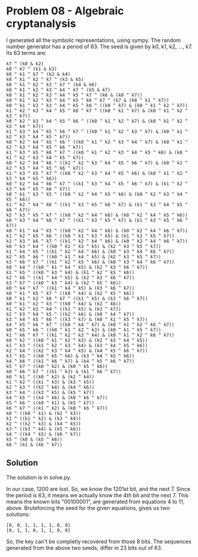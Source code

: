 # Problem 08 - Algebraic cryptanalysis

I generated all the symbolic representations, using
sympy. The random number generator has a period of 63. The seed is given by
k0, k1, k2, ..., k7. Its 63 terms are:
```
k7 ^ (k0 & k2)
k0 ^ k7 ^ (k1 & k3)
k0 ^ k1 ^ k7 ^ (k2 & k4)
k0 ^ k1 ^ k2 ^ k7 ^ (k3 & k5)
k0 ^ k1 ^ k2 ^ k3 ^ k7 ^ (k4 & k6)
k0 ^ k1 ^ k2 ^ k3 ^ k4 ^ k7 ^ (k5 & k7)
k0 ^ k1 ^ k2 ^ k3 ^ k4 ^ k5 ^ k7 ^ (k6 & (k0 ^ k7))
k0 ^ k1 ^ k2 ^ k3 ^ k4 ^ k5 ^ k6 ^ k7 ^ (k7 & (k0 ^ k1 ^ k7))
k0 ^ k1 ^ k2 ^ k3 ^ k4 ^ k5 ^ k6 ^ ((k0 ^ k7) & (k0 ^ k1 ^ k2 ^ k7))
k1 ^ k2 ^ k3 ^ k4 ^ k5 ^ k6 ^ k7 ^ ((k0 ^ k1 ^ k7) & (k0 ^ k1 ^ k2 ^ k3 ^ k7))
k0 ^ k2 ^ k3 ^ k4 ^ k5 ^ k6 ^ ((k0 ^ k1 ^ k2 ^ k7) & (k0 ^ k1 ^ k2 ^ k3 ^ k4 ^ k7))
k1 ^ k3 ^ k4 ^ k5 ^ k6 ^ k7 ^ ((k0 ^ k1 ^ k2 ^ k3 ^ k7) & (k0 ^ k1 ^ k2 ^ k3 ^ k4 ^ k5 ^ k7))
k0 ^ k2 ^ k4 ^ k5 ^ k6 ^ ((k0 ^ k1 ^ k2 ^ k3 ^ k4 ^ k7) & (k0 ^ k1 ^ k2 ^ k3 ^ k4 ^ k5 ^ k6 ^ k7))
k1 ^ k3 ^ k5 ^ k6 ^ k7 ^ ((k0 ^ k1 ^ k2 ^ k3 ^ k4 ^ k5 ^ k6) & (k0 ^ k1 ^ k2 ^ k3 ^ k4 ^ k5 ^ k7))
k0 ^ k2 ^ k4 ^ k6 ^ ((k1 ^ k2 ^ k3 ^ k4 ^ k5 ^ k6 ^ k7) & (k0 ^ k1 ^ k2 ^ k3 ^ k4 ^ k5 ^ k6 ^ k7))
k1 ^ k3 ^ k5 ^ k7 ^ ((k0 ^ k2 ^ k3 ^ k4 ^ k5 ^ k6) & (k0 ^ k1 ^ k2 ^ k3 ^ k4 ^ k5 ^ k6))
k0 ^ k2 ^ k4 ^ k6 ^ k7 ^ ((k1 ^ k3 ^ k4 ^ k5 ^ k6 ^ k7) & (k1 ^ k2 ^ k3 ^ k4 ^ k5 ^ k6 ^ k7))
k0 ^ k1 ^ k3 ^ k5 ^ ((k0 ^ k2 ^ k4 ^ k5 ^ k6) & (k0 ^ k2 ^ k3 ^ k4 ^ k5 ^ k6))
k1 ^ k2 ^ k4 ^ k6 ^ ((k1 ^ k3 ^ k5 ^ k6 ^ k7) & (k1 ^ k3 ^ k4 ^ k5 ^ k6 ^ k7))
k2 ^ k3 ^ k5 ^ k7 ^ ((k0 ^ k2 ^ k4 ^ k6) & (k0 ^ k2 ^ k4 ^ k5 ^ k6))
k0 ^ k3 ^ k4 ^ k6 ^ k7 ^ ((k1 ^ k3 ^ k5 ^ k7) & (k1 ^ k3 ^ k5 ^ k6 ^ k7))
k0 ^ k1 ^ k4 ^ k5 ^ ((k0 ^ k2 ^ k4 ^ k6) & (k0 ^ k2 ^ k4 ^ k6 ^ k7))
k1 ^ k2 ^ k5 ^ k6 ^ ((k0 ^ k1 ^ k3 ^ k5) & (k1 ^ k3 ^ k5 ^ k7))
k2 ^ k3 ^ k6 ^ k7 ^ ((k1 ^ k2 ^ k4 ^ k6) & (k0 ^ k2 ^ k4 ^ k6 ^ k7))
k0 ^ k3 ^ k4 ^ ((k0 ^ k1 ^ k3 ^ k5) & (k2 ^ k3 ^ k5 ^ k7))
k1 ^ k4 ^ k5 ^ ((k1 ^ k2 ^ k4 ^ k6) & (k0 ^ k3 ^ k4 ^ k6 ^ k7))
k2 ^ k5 ^ k6 ^ ((k0 ^ k1 ^ k4 ^ k5) & (k2 ^ k3 ^ k5 ^ k7))
k3 ^ k6 ^ k7 ^ ((k1 ^ k2 ^ k5 ^ k6) & (k0 ^ k3 ^ k4 ^ k6 ^ k7))
k0 ^ k4 ^ ((k0 ^ k1 ^ k4 ^ k5) & (k2 ^ k3 ^ k6 ^ k7))
k1 ^ k5 ^ ((k0 ^ k3 ^ k4) & (k1 ^ k2 ^ k5 ^ k6))
k2 ^ k6 ^ ((k1 ^ k4 ^ k5) & (k2 ^ k3 ^ k6 ^ k7))
k3 ^ k7 ^ ((k0 ^ k3 ^ k4) & (k2 ^ k5 ^ k6))
k0 ^ k4 ^ k7 ^ ((k1 ^ k4 ^ k5) & (k3 ^ k6 ^ k7))
k0 ^ k1 ^ k5 ^ k7 ^ ((k0 ^ k4) & (k2 ^ k5 ^ k6))
k0 ^ k1 ^ k2 ^ k6 ^ k7 ^ ((k1 ^ k5) & (k3 ^ k6 ^ k7))
k0 ^ k1 ^ k2 ^ k3 ^ ((k0 ^ k4) & (k2 ^ k6))
k1 ^ k2 ^ k3 ^ k4 ^ ((k1 ^ k5) & (k3 ^ k7))
k2 ^ k3 ^ k4 ^ k5 ^ ((k2 ^ k6) & (k0 ^ k4 ^ k7))
k3 ^ k4 ^ k5 ^ k6 ^ ((k3 ^ k7) & (k0 ^ k1 ^ k5 ^ k7))
k4 ^ k5 ^ k6 ^ k7 ^ ((k0 ^ k4 ^ k7) & (k0 ^ k1 ^ k2 ^ k6 ^ k7))
k0 ^ k5 ^ k6 ^ ((k0 ^ k1 ^ k2 ^ k3) & (k0 ^ k1 ^ k5 ^ k7))
k1 ^ k6 ^ k7 ^ ((k1 ^ k2 ^ k3 ^ k4) & (k0 ^ k1 ^ k2 ^ k6 ^ k7))
k0 ^ k2 ^ ((k0 ^ k1 ^ k2 ^ k3) & (k2 ^ k3 ^ k4 ^ k5))
k1 ^ k3 ^ ((k1 ^ k2 ^ k3 ^ k4) & (k3 ^ k4 ^ k5 ^ k6))
k2 ^ k4 ^ ((k2 ^ k3 ^ k4 ^ k5) & (k4 ^ k5 ^ k6 ^ k7))
k3 ^ k5 ^ ((k0 ^ k5 ^ k6) & (k3 ^ k4 ^ k5 ^ k6))
k4 ^ k6 ^ ((k1 ^ k6 ^ k7) & (k4 ^ k5 ^ k6 ^ k7))
k5 ^ k7 ^ ((k0 ^ k2) & (k0 ^ k5 ^ k6))
k0 ^ k6 ^ k7 ^ ((k1 ^ k3) & (k1 ^ k6 ^ k7))
k0 ^ k1 ^ ((k0 ^ k2) & (k2 ^ k4))
k1 ^ k2 ^ ((k1 ^ k3) & (k3 ^ k5))
k2 ^ k3 ^ ((k2 ^ k4) & (k4 ^ k6))
k3 ^ k4 ^ ((k3 ^ k5) & (k5 ^ k7))
k4 ^ k5 ^ ((k4 ^ k6) & (k0 ^ k6 ^ k7))
k5 ^ k6 ^ ((k0 ^ k1) & (k5 ^ k7))
k6 ^ k7 ^ ((k1 ^ k2) & (k0 ^ k6 ^ k7))
k0 ^ ((k0 ^ k1) & (k2 ^ k3))
k1 ^ ((k1 ^ k2) & (k3 ^ k4))
k2 ^ ((k2 ^ k3) & (k4 ^ k5))
k3 ^ ((k3 ^ k4) & (k5 ^ k6))
k4 ^ ((k4 ^ k5) & (k6 ^ k7))
k5 ^ (k0 & (k5 ^ k6))
k6 ^ (k1 & (k6 ^ k7))
```

## Solution

The solution is in solve.py.

In our case, 1200 are lost. So, we know the 1201st bit, and the next 7. Since
the period is 63, it means we actually know the 4th bit and the next 7. This
means the known bits "00100001", are generated from equations 4 to 11, above.
Bruteforcing the seed for the given equations, gives us two solutions:

    [0, 0, 1, 1, 1, 1, 0, 0]
    [0, 1, 1, 0, 1, 1, 0, 0]


So, the key can't be completly recovered from those 8 bits. The sequences
generated from the above two seeds, differ in 23 bits out of 63.
